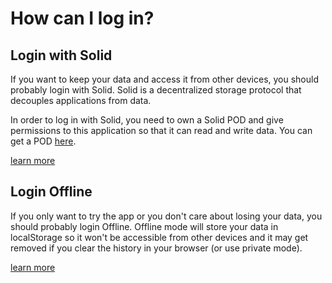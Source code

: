 # How can I log in?

## Login with Solid

If you want to keep your data and access it from other devices, you should probably login with Solid. Solid is a decentralized storage protocol that decouples applications from data.

In order to log in with Solid, you need to own a Solid POD and give permissions to this application so that it can read and write data. You can get a POD [here](https://solid.inrupt.com/get-a-solid-pod).

[learn more](https://solidproject.org)

## Login Offline

If you only want to try the app or you don't care about losing your data, you should probably login Offline. Offline mode will store your data in localStorage so it won't be accessible from other devices and it may get removed if you clear the history in your browser (or use private mode).

[learn more](https://en.wikipedia.org/wiki/Web_storage)
